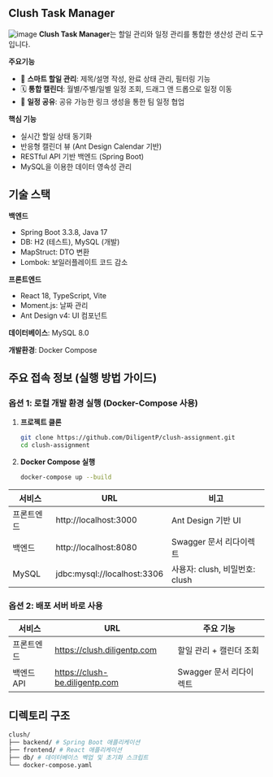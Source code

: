 ## Clush Task Manager
![image](https://obsidian-images-diligentp.s3.ap-northeast-2.amazonaws.com/f3c4d56f137fd2c024e5b40dedb6659c.png)
**Clush Task Manager**는 할일 관리와 일정 관리를 통합한 생산성 관리 도구입니다.

**주요기능**
- 📝 **스마트 할일 관리**: 제목/설명 작성, 완료 상태 관리, 필터링 기능
- 🗓️ **통합 캘린더**: 월별/주별/일별 일정 조회, 드래그 앤 드롭으로 일정 이동
- 🔗 **일정 공유**: 공유 가능한 링크 생성을 통한 팀 일정 협업

**핵심 기능**
- 실시간 할일 상태 동기화
- 반응형 캘린더 뷰 (Ant Design Calendar 기반)
- RESTful API 기반 백엔드 (Spring Boot)
- MySQL을 이용한 데이터 영속성 관리


## 기술 스택
**백엔드**
- Spring Boot 3.3.8, Java 17
- DB: H2 (테스트), MySQL (개발)
- MapStruct: DTO 변환
- Lombok: 보일러플레이트 코드 감소

**프론트엔드**
- React 18, TypeScript, Vite
- Moment.js: 날짜 관리
- Ant Design v4: UI 컴포넌트

**데이터베이스**: MySQL 8.0

**개발환경**: Docker Compose


## 주요 접속 정보 (실행 방법 가이드)
### 옵션 1: 로컬 개발 환경 실행 (Docker-Compose 사용)
1. **프로젝트 클론**
   ```bash
   git clone https://github.com/DiligentP/clush-assignment.git
   cd clush-assignment
   ```
2. **Docker Compose 실행**
   ```bash
   docker-compose up --build
   ```

| 서비스    | URL                          | 비고                          |
|-----------|------------------------------|-------------------------------|
| 프론트엔드 | http://localhost:3000       | Ant Design 기반 UI           |
| 백엔드    | http://localhost:8080       | Swagger 문서 리다이렉트            |
| MySQL     | jdbc:mysql://localhost:3306 | 사용자: clush, 비밀번호: clush |

### 옵션 2: 배포 서버 바로 사용
| 서비스    | URL                                | 주요 기능                     |
|-----------|------------------------------------|-----------------------------|
| 프론트엔드 | https://clush.diligentp.com       | 할일 관리 + 캘린더 조회      |
| 백엔드 API | https://clush-be.diligentp.com    | Swagger 문서 리다이렉트 |

## 디렉토리 구조
```bash
clush/
├── backend/ # Spring Boot 애플리케이션
├── frontend/ # React 애플리케이션
├── db/ # 데이터베이스 벡업 및 초기화 스크립트
└── docker-compose.yaml
```
